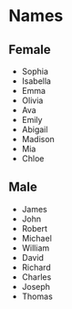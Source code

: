 # Names

## Female

* Sophia
* Isabella
* Emma
* Olivia
* Ava
* Emily
* Abigail
* Madison
* Mia
* Chloe

## Male

* James
* John
* Robert
* Michael
* William
* David
* Richard
* Charles
* Joseph
* Thomas
